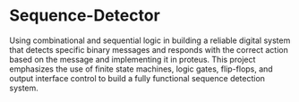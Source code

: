 # Sequence-Detector
Using combinational and sequential logic in building a reliable digital system that detects specific binary messages and responds with the correct action based on the message and implementing it in proteus. This project emphasizes the use of finite state machines, logic gates, flip-flops, and output interface control to build a fully functional sequence detection system.
